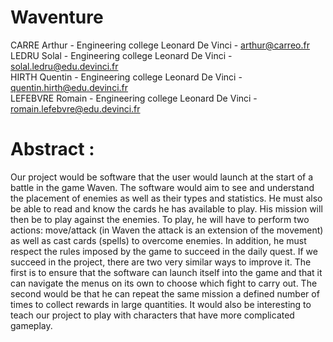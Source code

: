 # Waventure

CARRE Arthur - Engineering college Leonard De Vinci - arthur@carreo.fr  
LEDRU Solal - Engineering college Leonard De Vinci - solal.ledru@edu.devinci.fr  
HIRTH Quentin - Engineering college Leonard De Vinci - quentin.hirth@edu.devinci.fr  
LEFEBVRE Romain - Engineering college Leonard De Vinci - romain.lefebvre@edu.devinci.fr  

# Abstract :

Our project would be software that the user would launch at the start of a battle in the game Waven. The software would aim to see and understand the placement of enemies as well as their types and statistics. He must also be able to read and know the cards he has available to play. His mission will then be to play against the enemies. To play, he will have to perform two actions: move/attack (in Waven the attack is an extension of the movement) as well as cast cards (spells) to overcome enemies. In addition, he must respect the rules imposed by the game to succeed in the daily quest.
If we succeed in the project, there are two very similar ways to improve it. The first is to ensure that the software can launch itself into the game and that it can navigate the menus on its own to choose which fight to carry out. The second would be that he can repeat the same mission a defined number of times to collect rewards in large quantities.
It would also be interesting to teach our project to play with characters that have more complicated gameplay.
